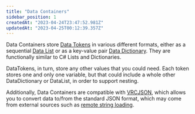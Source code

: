 ```yaml
---
title: "Data Containers"
sidebar_position: 1
createdAt: "2023-04-24T23:47:52.981Z"
updatedAt: "2023-04-25T00:12:39.357Z"
---
```

Data Containers store [Data Tokens](/creators.vrchat.com/worlds/udon/data-containers/data-tokens) in various different formats, either as a sequential [Data List](/creators.vrchat.com/worlds/udon/data-containers/data-lists) or as a key-value pair [Data Dictionary](/creators.vrchat.com/worlds/udon/data-containers/data-dictionaries). They are functionally similar to C# Lists and Dictionaries.

DataTokens, in turn, store any other values that you could need. Each token stores one and only one variable, but that could include a whole other DataDictionary or DataList, in order to support nesting.

Additionally, Data Containers are compatible with [VRCJSON](/creators.vrchat.com/worlds/udon/data-containers/vrcjson), which allows you to convert data to/from the standard JSON format, which may come from external sources such as [remote string loading](/creators.vrchat.com/worlds/udon/string-loading).